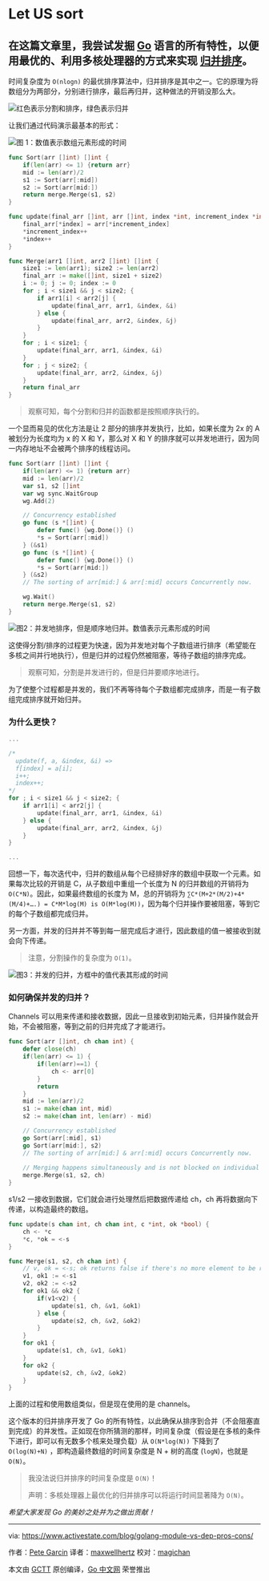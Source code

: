 # Let US sort

## 在这篇文章里，我尝试发掘 [Go](<https://golang.org/>) 语言的所有特性，以便用最优的、利用多核处理器的方式来实现 [归并排序](<https://en.wikipedia.org/wiki/Merge_sort>)。

时间复杂度为 `O(nlogn)` 的最优排序算法中，归并排序是其中之一。它的原理为将数组分为两部分，分别进行排序，最后再归并，这种做法的开销没那么大。

![红色表示分割和排序，绿色表示归并](https://cdn-images-1.medium.com/max/1100/1*I9QJGWEgHtoo9H_hgVOg4g.png)

让我们通过代码演示最基本的形式：

![图 1：数值表示数组元素形成的时间](https://cdn-images-1.medium.com/max/1100/1*ntX4izwyS5AUMLVTJp0QSw.png)

```go
func Sort(arr []int) []int {
    if(len(arr) <= 1) {return arr}
    mid := len(arr)/2
    s1 := Sort(arr[:mid])
    s2 := Sort(arr[mid:])
    return merge.Merge(s1, s2)
}
```

```go
func update(final_arr []int, arr []int, index *int, increment_index *int) {
    final_arr[*index] = arr[*increment_index]
    *increment_index++
    *index++
}

func Merge(arr1 []int, arr2 []int) []int {
    size1 := len(arr1); size2 := len(arr2)
    final_arr := make([]int, size1 + size2)
    i := 0; j := 0; index := 0
    for ; i < size1 && j < size2; {
        if arr1[i] < arr2[j] {
            update(final_arr, arr1, &index, &i)
        } else {
            update(final_arr, arr2, &index, &j)
        }
    }
    for ; i < size1; {
        update(final_arr, arr1, &index, &i)
    }
    for ; j < size2; {
        update(final_arr, arr2, &index, &j)
    }
    return final_arr
}
```

> 观察可知，每个分割和归并的函数都是按照顺序执行的。

一个显而易见的优化方法是让 2 部分的排序并发执行，比如，如果长度为 2x 的 A 被划分为长度均为 x 的 X 和 Y，那么对 X 和 Y 的排序就可以并发地进行，因为同一内存地址不会被两个排序的线程访问。

```go
func Sort(arr []int) []int {
    if(len(arr) <= 1) {return arr}
    mid := len(arr)/2
    var s1, s2 []int
    var wg sync.WaitGroup
    wg.Add(2)

    // Concurrency established
    go func (s *[]int) {
        defer func() {wg.Done()} ()
        *s = Sort(arr[:mid])
    } (&s1)
    go func (s *[]int) {
        defer func() {wg.Done()} ()
        *s = Sort(arr[mid:])
    } (&s2)
    // The sorting of arr[mid:] & arr[:mid] occurs Concurrently now.

    wg.Wait()
    return merge.Merge(s1, s2)
}
```

![图2：并发地排序，但是顺序地归并。数值表示元素形成的时间](https://cdn-images-1.medium.com/max/1100/1*O9xBGZyf0gW5vQAhjj1sTQ.png)

这使得分割/排序的过程更为快速，因为并发地对每个子数组进行排序（希望能在多核之间并行地执行），但是归并的过程仍然被阻塞，等待子数组的排序完成。

> 观察可知，分割是并发进行的，但是归并要顺序地进行。

为了使整个过程都是并发的，我们不再等待每个子数组都完成排序，而是一有子数组完成排序就开始归并。

### 为什么更快？

```go
...

/*
  update(f, a, &index, &i) => 
  f[index] = a[i]; 
  i++; 
  index++;
*/
for ; i < size1 && j < size2; {
    if arr1[i] < arr2[j] {
        update(final_arr, arr1, &index, &i)
    } else {
        update(final_arr, arr2, &index, &j)
    }
}

...
```

回想一下，每次迭代中，归并的数组从每个已经排好序的数组中获取一个元素。如果每次比较的开销是 C，从子数组中重组一个长度为 N 的归并数组的开销将为 `O(C*N)`。因此，如果最终数组的长度为 M，总的开销将为 `∑C*(M+2*(M/2)+4*(M/4)+….) = C*M*log(M) is O(M*log(M))`，因为每个归并操作要被阻塞，等到它的每个子数组都完成归并。

另一方面，并发的归并并不等到每一层完成后才进行，因此数组的值一被接收到就会向下传递。

> 注意，分割操作的复杂度为 `O(1)`。

![图3：并发的归并，方框中的值代表其形成的时间](https://cdn-images-1.medium.com/max/1100/1*dSgQ8jHZ7VwG99uvnZ2O4w.png)

### 如何确保并发的归并？

Channels 可以用来传递和接收数据，因此一旦接收到初始元素，归并操作就会开始，不会被阻塞，等到之前的归并完成了才能进行。

```go
func Sort(arr []int, ch chan int) {
    defer close(ch)
    if(len(arr) <= 1) {
        if(len(arr)==1) {
            ch <- arr[0]
        }
        return
    }
    mid := len(arr)/2
    s1 := make(chan int, mid)
    s2 := make(chan int, len(arr) - mid)

    // Concurrency established
    go Sort(arr[:mid], s1)
    go Sort(arr[mid:], s2)
    // The sorting of arr[mid:] & arr[:mid] occurs Concurrently now.
  
    // Merging happens simultaneously and is not blocked on individual sorting.
    merge.Merge(s1, s2, ch) 
}
```

s1/s2 一接收到数据，它们就会进行处理然后把数据传递给 ch，ch 再将数据向下传递，以构造最终的数组。

```go
func update(s chan int, ch chan int, c *int, ok *bool) {
    ch <- *c
    *c, *ok = <-s
}

func Merge(s1, s2, ch chan int) {
    // v, ok = <-s; ok returns false if there's no more element to be received from s.
    v1, ok1 := <-s1
    v2, ok2 := <-s2
    for ok1 && ok2 {
        if(v1<v2) {
            update(s1, ch, &v1, &ok1)
        } else {
            update(s2, ch, &v2, &ok2)
        }
    }
    for ok1 {
        update(s1, ch, &v1, &ok1)
    }
    for ok2 {
        update(s2, ch, &v2, &ok2)
    }
}
```

上面的过程和使用数组类似，但是现在使用的是 channels。

这个版本的归并排序开发了 Go 的所有特性，以此确保从排序到合并（不会阻塞直到完成）的并发性。正如现在你所猜测的那样，时间复杂度（假设是在多核的条件下进行，即可以有无数多个核来处理负载）从 `O(N*log(N))` 下降到了 `O(log(N)+N)` ，即构造最终数组的时间复杂度是 N + 树的高度 (`logN`)，也就是 `O(N)`。

> 我没法说归并排序的时间复杂度是 `O(N)`！
>
> 声明：多核处理器上最优化的归并排序可以将运行时间显著降为 `O(N)`。

*希望大家发现 Go 的美妙之处并为之做出贡献！*

------

via: https://www.activestate.com/blog/golang-module-vs-dep-pros-cons/

作者：[Pete Garcin](https://www.activestate.com/blog/author/peteg/)
译者：[maxwellhertz](https://github.com/maxwellhertz)
校对：[magichan](<https://github.com/magichan>)

本文由 [GCTT](https://github.com/studygolang/GCTT) 原创编译，[Go 中文网](https://studygolang.com/) 荣誉推出


